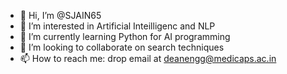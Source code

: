 - 👋 Hi, I’m @SJAIN65
- 👀 I’m interested in Artificial Inteilligenc and NLP
- 🌱 I’m currently learning Python for AI programming
- 💞️ I’m looking to collaborate on search techniques
- 📫 How to reach me: drop email at deanengg@medicaps.ac.in

<!---
SJAIN65/SJAIN65 is a ✨ special ✨ repository because its `README.md` (this file) appears on your GitHub profile.
You can click the Preview link to take a look at your changes.
--->
